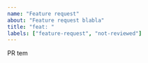 ```yaml
---
name: "Feature request"
about: "Feature request blabla"
title: "feat: "
labels: ["feature-request", "not-reviewed"]
---
```


PR tem
